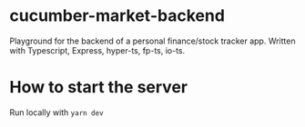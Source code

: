 # cucumber-market-backend
Playground for the backend of a personal finance/stock tracker app.
Written with Typescript, Express, hyper-ts, fp-ts, io-ts.

# How to start the server
Run locally with `yarn dev`